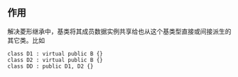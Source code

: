 ## 作用
解决菱形继承中，基类将其成员数据实例共享给也从这个基类型直接或间接派生的其它类。比如
```
class D1 : virtual public B {}
class D2 : virtual public B {}
class DD : public D1, D2 {}
```